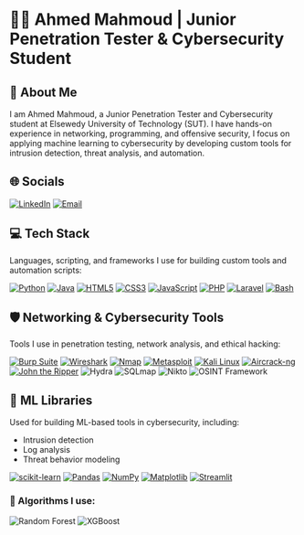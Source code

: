 # 👨‍💻 Ahmed Mahmoud | Junior Penetration Tester & Cybersecurity Student

## 👋 About Me  

I am Ahmed Mahmoud, a Junior Penetration Tester and Cybersecurity student at Elsewedy University of Technology (SUT). I have hands-on experience in networking, programming, and offensive security, I focus on applying machine learning to cybersecurity by developing custom tools for intrusion detection, threat analysis, and automation.
## 🌐 Socials

[![LinkedIn](https://img.shields.io/badge/LinkedIn-0A66C2?style=for-the-badge&logo=linkedin&logoColor=white)](https://www.linkedin.com/in/ahme-mahmoud)
[![Email](https://img.shields.io/badge/Email-D14836?style=for-the-badge&logo=gmail&logoColor=white)](mailto:ahmedmahmoudhus@gmail.com)

## 💻 Tech Stack

Languages, scripting, and frameworks I use for building custom tools and automation scripts:

[![Python](https://img.shields.io/badge/Python-3776AB?style=for-the-badge&logo=python&logoColor=white)](https://www.python.org)
[![Java](https://img.shields.io/badge/Java-007396?style=for-the-badge&logo=java&logoColor=white)](https://www.oracle.com/java/)
[![HTML5](https://img.shields.io/badge/HTML5-E34F26?style=for-the-badge&logo=html5&logoColor=white)](https://developer.mozilla.org/en-US/docs/Web/HTML)
[![CSS3](https://img.shields.io/badge/CSS3-1572B6?style=for-the-badge&logo=css3&logoColor=white)](https://developer.mozilla.org/en-US/docs/Web/CSS)
[![JavaScript](https://img.shields.io/badge/JavaScript-F7DF1E?style=for-the-badge&logo=javascript&logoColor=black)](https://developer.mozilla.org/en-US/docs/Web/JavaScript)
[![PHP](https://img.shields.io/badge/PHP-777BB4?style=for-the-badge&logo=php&logoColor=white)](https://www.php.net)
[![Laravel](https://img.shields.io/badge/Laravel-FF2D20?style=for-the-badge&logo=laravel&logoColor=white)](https://laravel.com)
[![Bash](https://img.shields.io/badge/Bash-121011?style=for-the-badge&logo=gnu-bash&logoColor=white)](https://www.gnu.org/software/bash)

## 🛡️ Networking & Cybersecurity Tools

Tools I use in penetration testing, network analysis, and ethical hacking:

[![Burp Suite](https://img.shields.io/badge/Burp_Suite-FF7139?style=for-the-badge&logo=burpsuite&logoColor=white)](https://portswigger.net/burp)
[![Wireshark](https://img.shields.io/badge/Wireshark-1679A7?style=for-the-badge&logo=wireshark&logoColor=white)](https://www.wireshark.org/)
[![Nmap](https://img.shields.io/badge/Nmap-005F87?style=for-the-badge&logo=nmap&logoColor=white)](https://nmap.org/)
[![Metasploit](https://img.shields.io/badge/Metasploit-003A78?style=for-the-badge&logo=metasploit&logoColor=white)](https://www.metasploit.com/)
[![Kali Linux](https://img.shields.io/badge/Kali_Linux-557C94?style=for-the-badge&logo=kalilinux&logoColor=white)](https://www.kali.org/)
[![Aircrack-ng](https://img.shields.io/badge/Aircrack--ng-000000?style=for-the-badge&logo=aircrack-ng&logoColor=white)](https://www.aircrack-ng.org/)
[![John the Ripper](https://img.shields.io/badge/John_the_Ripper-323330?style=for-the-badge&logo=hashcat&logoColor=white)](https://www.openwall.com/john/)
![Hydra](https://img.shields.io/badge/Hydra-000000?style=for-the-badge&logo=gnometerminal&logoColor=white)
![SQLmap](https://img.shields.io/badge/SQLmap-CC0000?style=for-the-badge&logo=databricks&logoColor=white)
![Nikto](https://img.shields.io/badge/Nikto-5A5A5A?style=for-the-badge&logo=mozilla&logoColor=white)
![OSINT Framework](https://img.shields.io/badge/OSINT_Framework-008080?style=for-the-badge&logo=search&logoColor=white)




## 🧠 ML Libraries
Used for building ML-based tools in cybersecurity, including:
- Intrusion detection
- Log analysis
- Threat behavior modeling

[![scikit-learn](https://img.shields.io/badge/scikit--learn-F7931E?style=for-the-badge&logo=scikitlearn&logoColor=white)](https://scikit-learn.org/)
[![Pandas](https://img.shields.io/badge/Pandas-150458?style=for-the-badge&logo=pandas&logoColor=white)](https://pandas.pydata.org/)
[![NumPy](https://img.shields.io/badge/NumPy-013243?style=for-the-badge&logo=numpy&logoColor=white)](https://numpy.org/)
[![Matplotlib](https://img.shields.io/badge/Matplotlib-11557C?style=for-the-badge&logo=matplotlib&logoColor=white)](https://matplotlib.org/)
[![Streamlit](https://img.shields.io/badge/Streamlit-FF4B4B?style=for-the-badge&logo=streamlit&logoColor=white)](https://streamlit.io/)

### 🧠 Algorithms I use:
![Random Forest](https://img.shields.io/badge/Random_Forest-228B22?style=for-the-badge&logo=tree&logoColor=white)
![XGBoost](https://img.shields.io/badge/XGBoost-EC6C00?style=for-the-badge&logo=lightning&logoColor=white)

